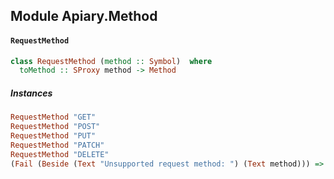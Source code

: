 ## Module Apiary.Method

#### `RequestMethod`

``` purescript
class RequestMethod (method :: Symbol)  where
  toMethod :: SProxy method -> Method
```

##### Instances
``` purescript
RequestMethod "GET"
RequestMethod "POST"
RequestMethod "PUT"
RequestMethod "PATCH"
RequestMethod "DELETE"
(Fail (Beside (Text "Unsupported request method: ") (Text method))) => RequestMethod method
```


